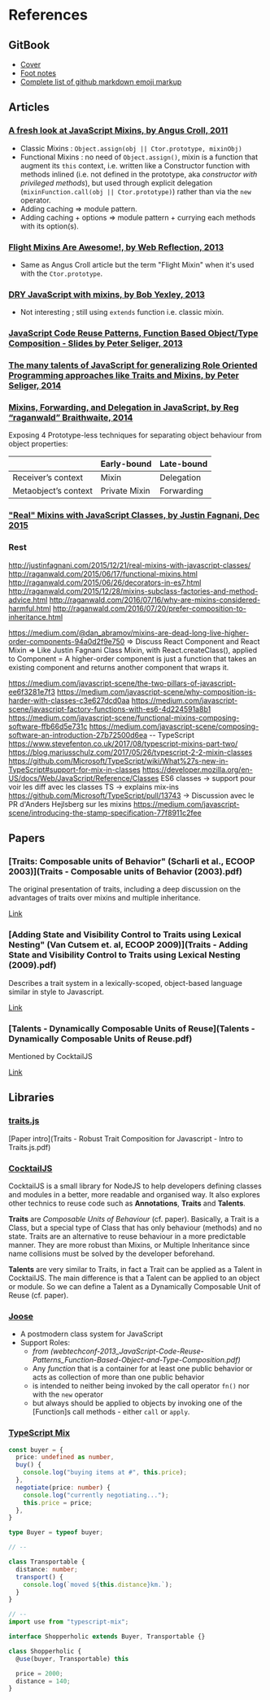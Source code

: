 # References

## GitBook

- [Cover](https://toolchain.gitbook.com/ebook.html#cover)
- [Foot notes](https://github.com/GitbookIO/gitbook/blob/master/docs/syntax/markdown.md#footnotes)
- [Complete list of github markdown emoji markup](https://gist.github.com/rxaviers/7360908)

## Articles

### [A fresh look at JavaScript Mixins, by Angus Croll, 2011](https://javascriptweblog.wordpress.com/2011/05/31/a-fresh-look-at-javascript-mixins/)

- Classic Mixins : `Object.assign(obj || Ctor.prototype, mixinObj)`
- Functional Mixins : no need of `Object.assign()`, mixin is a function that augment its `this` context, i.e. written like a Constructor function with methods inlined (i.e. not defined in the prototype, aka _constructor with privileged methods_), but used through explicit delegation (`mixinFunction.call(obj || Ctor.prototype)`) rather than via the `new` operator.
- Adding caching => module pattern.
- Adding caching + options => module pattern + currying each methods with its option(s).

### [Flight Mixins Are Awesome!, by Web Reflection, 2013](http://webreflection.blogspot.fr/2013/04/flight-mixins-are-awesome.html)

- Same as Angus Croll article but the term "Flight Mixin" when it's used with the `Ctor.prototype`.

### [DRY JavaScript with mixins, by Bob Yexley, 2013](http://bob.yexley.net/dry-javascript-with-mixins/)

- Not interesting ; still using `extends` function i.e. classic mixin.

### [JavaScript Code Reuse Patterns, Function Based Object/Type Composition - Slides by Peter Seliger, 2013](webtechconf-2013_JavaScript-Code-Reuse-Patterns_Function-Based-Object-and-Type-Composition.pdf)

### [The many talents of JavaScript for generalizing Role Oriented Programming approaches like Traits and Mixins, by Peter Seliger, 2014](http://peterseliger.blogspot.fr/2014/04/the-many-talents-of-javascript.html#the-many-talents-of-javascript-for-generalizing-role-oriented-programming-approaches-like-traits-and-mixins)

### [Mixins, Forwarding, and Delegation in JavaScript, by Reg “raganwald” Braithwaite, 2014](http://raganwald.com/2014/04/10/mixins-forwarding-delegation.html)

Exposing 4 Prototype-less techniques for separating object behaviour from object properties:

|                      | Early-bound   | Late-bound |
| -------------------- | ------------- | ---------- |
| Receiver’s context   | Mixin         | Delegation |
| Metaobject’s context | Private Mixin | Forwarding |

### ["Real" Mixins with JavaScript Classes, by Justin Fagnani, Dec 2015](http://justinfagnani.com/2015/12/21/real-mixins-with-javascript-classes/)

### Rest

http://justinfagnani.com/2015/12/21/real-mixins-with-javascript-classes/
http://raganwald.com/2015/06/17/functional-mixins.html
http://raganwald.com/2015/06/26/decorators-in-es7.html
http://raganwald.com/2015/12/28/mixins-subclass-factories-and-method-advice.html
http://raganwald.com/2016/07/16/why-are-mixins-considered-harmful.html
http://raganwald.com/2016/07/20/prefer-composition-to-inheritance.html

https://medium.com/@dan_abramov/mixins-are-dead-long-live-higher-order-components-94a0d2f9e750
=> Discuss React Component and React Mixin
=> Like Justin Fagnani Class Mixin, with React.createClass(), applied to Component = A higher-order component is just a function that takes an existing component and returns another component that wraps it.

https://medium.com/javascript-scene/the-two-pillars-of-javascript-ee6f3281e7f3
https://medium.com/javascript-scene/why-composition-is-harder-with-classes-c3e627dcd0aa
https://medium.com/javascript-scene/javascript-factory-functions-with-es6-4d224591a8b1
https://medium.com/javascript-scene/functional-mixins-composing-software-ffb66d5e731c
https://medium.com/javascript-scene/composing-software-an-introduction-27b72500d6ea
-- TypeScript
https://www.stevefenton.co.uk/2017/08/typescript-mixins-part-two/
https://blog.mariusschulz.com/2017/05/26/typescript-2-2-mixin-classes
https://github.com/Microsoft/TypeScript/wiki/What%27s-new-in-TypeScript#support-for-mix-in-classes
https://developer.mozilla.org/en-US/docs/Web/JavaScript/Reference/Classes
ES6 classes
→ support pour voir les diff avec les classes TS
→ explains mix-ins
https://github.com/Microsoft/TypeScript/pull/13743
→ Discussion avec le PR d'Anders Hejlsberg sur les mixins
https://medium.com/javascript-scene/introducing-the-stamp-specification-77f8911c2fee


## Papers

### [Traits: Composable units of Behavior" (Scharli et al., ECOOP 2003)](Traits - Composable units of Behavior (2003).pdf)

The original presentation of traits, including a deep discussion on the advantages of traits over mixins and multiple inheritance.

[Link](http://scg.unibe.ch/archive/papers/Scha03aTraits.pdf)

### [Adding State and Visibility Control to Traits using Lexical Nesting" (Van Cutsem et. al, ECOOP 2009)](Traits - Adding State and Visibility Control to Traits using Lexical Nesting (2009).pdf)

Describes a trait system in a lexically-scoped, object-based language similar in style to Javascript.

[Link](https://soft.vub.ac.be/Publications/2009/vub-prog-tr-09-04.pdf)

### [Talents - Dynamically Composable Units of Reuse](Talents - Dynamically Composable Units of Reuse.pdf)

Mentioned by CocktailJS

[Link](http://scg.unibe.ch/archive/papers/Ress11a-Talents.pdf)

## Libraries

### [traits.js](https://github.com/traitsjs/traits.js)

[Paper intro](Traits - Robust Trait Composition for Javascript - Intro to Traits.js.pdf)

### [CocktailJS](http://cocktailjs.github.io/)

CocktailJS is a small library for NodeJS to help developers defining classes and modules in a better, more readable and organised way. It also explores other technics to reuse code such as **Annotations**, **Traits** and **Talents**.

**Traits** are _Composable Units of Behaviour_ (cf. paper). Basically, a Trait is a Class, but a special type of Class that has only behaviour (methods) and no state. Traits are an alternative to reuse behaviour in a more predictable manner. They are more robust than Mixins, or Multiple Inheritance since name collisions must be solved by the developer beforehand.

**Talents** are very similar to Traits, in fact a Trait can be applied as a Talent in CocktailJS. The main difference is that a Talent can be applied to an object or module. So we can define a Talent as a Dynamically Composable Unit of Reuse (cf. paper).

### [Joose](https://github.com/Joose/Joose)

- A postmodern class system for JavaScript
- Support Roles:
  - _from (webtechconf-2013_JavaScript-Code-Reuse-Patterns_Function-Based-Object-and-Type-Composition.pdf)_
  - Any _function_ that is a container for at least one public behavior or acts as collection of more than one public behavior
  - is intended to neither being invoked by the call operator `fn()` nor with the `new` operator
  - but always should be applied to objects by invoking one of the [Function]s call methods - either `call` or `apply`.

### [TypeScript Mix](https://github.com/michaelolof/typescript-mix)

```ts
const buyer = {
  price: undefined as number,
  buy() {
    console.log("buying items at #", this.price);
  },
  negotiate(price: number) {
    console.log("currently negotiating...");
    this.price = price;
  },
}

type Buyer = typeof buyer;

// --

class Transportable {
  distance: number;
  transport() {
    console.log(`moved ${this.distance}km.`);
  }
}

// --
import use from "typescript-mix";

interface Shopperholic extends Buyer, Transportable {}

class Shopperholic {
  @use(buyer, Transportable) this

  price = 2000;
  distance = 140;
}
```